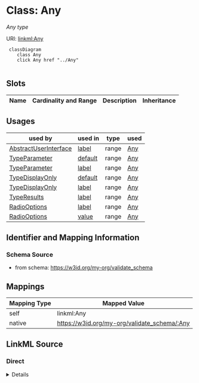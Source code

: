 

# Class: Any


_Any type_





URI: [linkml:Any](https://w3id.org/linkml/Any)






```mermaid
 classDiagram
    class Any
    click Any href "../Any"
      
```




<!-- no inheritance hierarchy -->


## Slots

| Name | Cardinality and Range | Description | Inheritance |
| ---  | --- | --- | --- |





## Usages

| used by | used in | type | used |
| ---  | --- | --- | --- |
| [AbstractUserInterface](AbstractUserInterface.md) | [label](label.md) | range | [Any](Any.md) |
| [TypeParameter](TypeParameter.md) | [default](default.md) | range | [Any](Any.md) |
| [TypeParameter](TypeParameter.md) | [label](label.md) | range | [Any](Any.md) |
| [TypeDisplayOnly](TypeDisplayOnly.md) | [default](default.md) | range | [Any](Any.md) |
| [TypeDisplayOnly](TypeDisplayOnly.md) | [label](label.md) | range | [Any](Any.md) |
| [TypeResults](TypeResults.md) | [label](label.md) | range | [Any](Any.md) |
| [RadioOptions](RadioOptions.md) | [label](label.md) | range | [Any](Any.md) |
| [RadioOptions](RadioOptions.md) | [value](value.md) | range | [Any](Any.md) |






## Identifier and Mapping Information







### Schema Source


* from schema: https://w3id.org/my-org/validate_schema




## Mappings

| Mapping Type | Mapped Value |
| ---  | ---  |
| self | linkml:Any |
| native | https://w3id.org/my-org/validate_schema/:Any |







## LinkML Source

<!-- TODO: investigate https://stackoverflow.com/questions/37606292/how-to-create-tabbed-code-blocks-in-mkdocs-or-sphinx -->

### Direct

<details>
```yaml
name: Any
description: Any type
from_schema: https://w3id.org/my-org/validate_schema
class_uri: linkml:Any

```
</details>

### Induced

<details>
```yaml
name: Any
description: Any type
from_schema: https://w3id.org/my-org/validate_schema
class_uri: linkml:Any

```
</details>